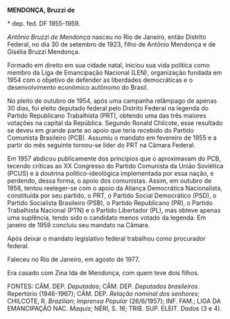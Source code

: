 **MENDONÇA, Bruzzi de**

\* dep. fed. DF 1955-1959.

*Antônio Bruzzi de Mendonça* nasceu no Rio de Janeiro, então Distrito
Federal, no dia 30 de setembro de 1923, filho de Antônio Mendonça e de
Gisélia Bruzzi Mendonça.

Formado em direito em sua cidade natal, iniciou sua vida política como
membro da Liga de Emancipação Nacional (LEN), organização fundada em
1954 com o objetivo de defender as liberdades democráticas e o
desenvolvimento econômico autônomo do Brasil.

No pleito de outubro de 1954, após uma campanha relâmpago de apenas 30
dias, foi eleito deputado federal pelo Distrito Federal na legenda do
Partido Republicano Trabalhista (PRT), obtendo uma das três maiores
votações na capital da República. Segundo Ronald Chilcote, esse
resultado se deveu em grande parte ao apoio que teria recebido do
Partido Comunista Brasileiro (PCB). Assumiu o mandato em fevereiro de
1955 e a partir do mês seguinte tornou-se líder do PRT na Câmara
Federal.

Em 1957 abdicou publicamente dos princípios que o aproximavam do PCB,
tecendo críticas ao XX Congresso do Partido Comunista da União Soviética
(PCUS) e à doutrina político-ideológica implementada por essa nação, e
perdendo, dessa forma, o apoio dos comunistas. Assim, em outubro de
1958, tentou reeleger-se com o apoio da Aliança Democrática
Nacionalista, constituída por seu partido, o PRT, o Partido Social
Democrático (PSD), o Partido Socialista Brasileiro (PSB), o Partido
Republicano (PR), o Partido Trabalhista Nacional (PTN) e o Partido
Libertador (PL), mas obteve apenas uma suplência, tendo sido o candidato
menos votado da legenda. Em janeiro de 1959 concluiu seu mandato na
Câmara.

Após deixar o mandato legislativo federal trabalhou como procurador
federal.

Faleceu no Rio de Janeiro, em agosto de 1977.

Era casado com Zina Ida de Mendonça, com quem teve dois filhos.

FONTES: CÂM. DEP. *Deputados*; CÂM. DEP. *Deputados brasileiros*.
Repertório (1946-1967); CÂM. DEP. *Relação nominal dos senhores*;
CHILCOTE, R. *Brazilian*; *Imprensa Popular* (26/6/1957); INF. FAM.;
LIGA DA EMANCIPAÇÃO NAC. *Maquis*; NÉRI, S. *16*; TRIB. SUP. ELEIT.
*Dados* (3 e 4).
